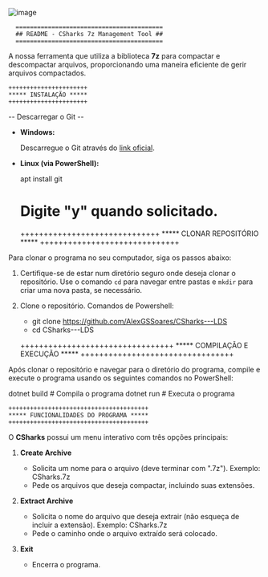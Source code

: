 ![image](https://github.com/AlexGSSoares/CSharks---LDS/assets/168682727/ad66d665-66a4-42a4-9ca2-e0d5f314e482)

      
      =========================================
      ## README - CSharks 7z Management Tool ##
      =========================================

A nossa ferramenta que utiliza a biblioteca **7z** para compactar e descompactar arquivos, proporcionando uma maneira eficiente de gerir arquivos compactados.

	++++++++++++++++++++++
	***** INSTALAÇÃO *****
	++++++++++++++++++++++

-- Descarregar o Git --
- **Windows:** 

	Descarregue o Git através do [link oficial](https://git-scm.com/download/win).

- **Linux (via PowerShell):**

  	apt install git
  	# Digite "y" quando solicitado.

  
	++++++++++++++++++++++++++++++
	***** CLONAR REPOSITÓRIO *****
	++++++++++++++++++++++++++++++

Para clonar o programa no seu computador, siga os passos abaixo:

1. Certifique-se de estar num diretório seguro onde deseja clonar o repositório. Use o comando `cd` para navegar entre pastas e `mkdir` para criar uma nova pasta, se necessário.

2. Clone o repositório. Comandos de Powershell:
   - git clone https://github.com/AlexGSSoares/CSharks---LDS
   - cd CSharks---LDS
   
   
	+++++++++++++++++++++++++++++++++
	***** COMPILAÇÃO E EXECUÇÃO *****
	+++++++++++++++++++++++++++++++++

Após clonar o repositório e navegar para o diretório do programa, compile e execute o programa usando os seguintes comandos no PowerShell:

dotnet build   # Compila o programa
dotnet run     # Executa o programa

	+++++++++++++++++++++++++++++++++++++++
	***** FUNCIONALIDADES DO PROGRAMA *****
	+++++++++++++++++++++++++++++++++++++++

O **CSharks** possui um menu interativo com três opções principais:

1. **Create Archive**
   - Solicita um nome para o arquivo (deve terminar com ".7z"). Exemplo: CSharks.7z
   - Pede os arquivos que deseja compactar, incluindo suas extensões.

2. **Extract Archive**
   - Solicita o nome do arquivo que deseja extrair (não esqueça de incluir a extensão). Exemplo: CSharks.7z
   - Pede o caminho onde o arquivo extraído será colocado.

3. **Exit**
   - Encerra o programa.
